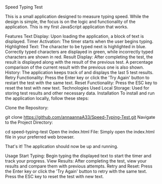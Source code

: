 Speed Typing Test

This is a small application designed to measure typing speed. While the design is simple, the focus is on the logic and functionality of the application. This is my first JavaScript application that works.

Features
Text Display: Upon loading the application, a block of text is displayed.
Timer Activation: The timer starts when the user begins typing.
Highlighted Text: The character to be typed next is highlighted in blue. Correctly typed characters are displayed in green, while incorrectly typed characters are shown in red.
Result Display: After completing the test, the result is displayed along with the result of the previous test. A percentage comparison of the current result with the previous one is also shown.
History: The application keeps track of and displays the last 5 test results.
Retry Functionality: Press the Enter key or click the 'Try Again' button to restart the test with the same text.
Reset Functionality: Press the ESC key to reset the test with new text.
Technologies Used
Local Storage: Used for storing test results and other necessary data.
Installation
To install and run the application locally, follow these steps:

Clone the Repository:

git clone https://github.com/annaannaA33/Speed-Typing-Test.git
Navigate to the Project Directory:

cd speed-typing-test
Open the index.html File:
Simply open the index.html file in your preferred web browser.

That's it! The application should now be up and running.

Usage
Start Typing: Begin typing the displayed text to start the timer and track your progress.
View Results: After completing the test, view your results and compare them with previous attempts.
Retry and Reset:
Press the Enter key or click the 'Try Again' button to retry with the same text.
Press the ESC key to reset the test with new text.
